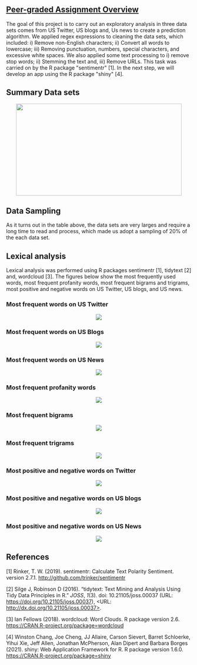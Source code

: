 ## [Peer-graded Assignment Overview](https://rpubs.com/rcflorestal/784796)
The goal of this project is to carry out an exploratory analysis in three data sets comes from US Twitter, 
US blogs and, Us news to create a prediction algorithm. We applied regex expressions to cleaning the data sets, which included: 
i) Remove non-English characters; ii) Convert all words to lowercase; iii) Removing punctuation, numbers, special characters, and excessive white spaces.
We also applied some text processing to i) remove stop words; ii) Stemming the text and, iii) Remove URLs. This task was carried on by the R package "sentimentr" [1].
In the next step, we will develop an app using the R package "shiny" [4].

## Summary Data sets

<p align="center">
  <img width="450" height="250" src="https://github.com/rcflorestal/Data-Science-Specialization/blob/main/Data-Science-Capstone/Peer-Graded/output/summaryTable.png">
</p>

## Data Sampling
As it turns out in the table above, the data sets are very larges and require a long time to read and process, which made us adopt a sampling of 20% of the each data set.

## Lexical analysis
Lexical analysis was performed using R packages sentimentr [1], tidytext [2] and, wordcloud [3]. The figures below show the most frequently used words, most frequent profanity words, most frequent bigrams and trigrams, most positive and negative words on US Twitter, US blogs, and US news.

### Most frequent words on US Twitter
<p align="center">
  <img src="https://github.com/rcflorestal/Data-Science-Specialization/blob/main/Data-Science-Capstone/Peer-Graded/output/WordCloud_US_Twitter200.png">
</p>

### Most frequent words on US Blogs
<p align="center">
  <img src="https://github.com/rcflorestal/Data-Science-Specialization/blob/main/Data-Science-Capstone/Peer-Graded/output/WordCloud_US_Blog200.png">
</p>

### Most frequent words on US News
<p align="center">
  <img src="https://github.com/rcflorestal/Data-Science-Specialization/blob/main/Data-Science-Capstone/Peer-Graded/output/WordCloud_US_News200.png">
</p>

### Most frequent profanity words
<p align="center">
  <img src="https://github.com/rcflorestal/Data-Science-Specialization/blob/main/Data-Science-Capstone/Peer-Graded/output/profanityWords.png">
</p>

### Most frequent bigrams
<p align="center">
  <img src="https://github.com/rcflorestal/Data-Science-Specialization/blob/main/Data-Science-Capstone/Peer-Graded/output/bigrams.png">
</p>

### Most frequent trigrams
<p align="center">
  <img src="https://github.com/rcflorestal/Data-Science-Specialization/blob/main/Data-Science-Capstone/Peer-Graded/output/trigrams.png">
</p>

### Most positive and negative words on Twitter
<p align="center">
  <img src="https://github.com/rcflorestal/Data-Science-Specialization/blob/main/Data-Science-Capstone/Peer-Graded/output/Posite-and-Negative-Words-Twitter2.png">
</p>

### Most positive and negative words on US blogs
<p align="center">
  <img src="https://github.com/rcflorestal/Data-Science-Specialization/blob/main/Data-Science-Capstone/Peer-Graded/output/Posite-and-Negative-Words-Blogs2.png">
</p>

### Most positive and negative words on US News
<p align="center">
  <img src="https://github.com/rcflorestal/Data-Science-Specialization/blob/main/Data-Science-Capstone/Peer-Graded/output/Posite-and-Negative-Words-News_2.png">
</p>

## References
[1] Rinker, T. W. (2019). sentimentr: Calculate Text Polarity Sentiment. version 2.7.1. http://github.com/trinker/sentimentr

[2] Silge J, Robinson D (2016). “tidytext: Text Mining and Analysis Using Tidy Data Principles in R.” _JOSS_, *1*(3). doi: 10.21105/joss.00037 (URL: https://doi.org/10.21105/joss.00037), <URL: http://dx.doi.org/10.21105/joss.00037>.

[3] Ian Fellows (2018). wordcloud: Word Clouds. R package version 2.6. https://CRAN.R-project.org/package=wordcloud

[4] Winston Chang, Joe Cheng, JJ Allaire, Carson Sievert, Barret Schloerke, Yihui Xie, Jeff Allen, Jonathan McPherson, Alan Dipert and Barbara Borges (2021). shiny: Web Application Framework for R. R package version 1.6.0. https://CRAN.R-project.org/package=shiny
